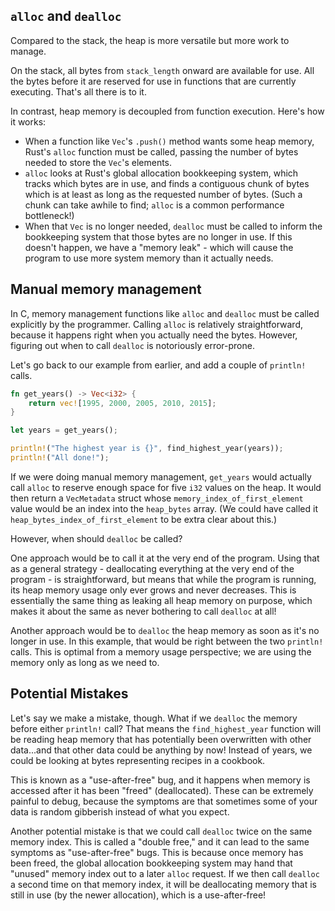 ## `alloc` and `dealloc`

Compared to the stack, the heap is more versatile but more work to manage.

On the stack, all bytes from `stack_length` onward are available for use. All
the bytes before it are reserved for use in functions that are currently
executing. That's all there is to it.

In contrast, heap memory is decoupled from function execution. Here's how it
works:

* When a function like `Vec`'s `.push()` method wants some heap memory, Rust's `alloc` function must be called, passing the number of bytes needed to store the `Vec`'s elements.
* `alloc` looks at Rust's global allocation bookkeeping system, which tracks which bytes are in use, and finds a contiguous chunk of bytes which is at least as long as the requested number of bytes. (Such a chunk can take awhile to find; `alloc` is a common performance bottleneck!)
* When that `Vec` is no longer needed, `dealloc` must be called to inform the bookkeeping system that those bytes are no longer in use. If this doesn't happen, we have a "memory leak" - which will cause the program to use more system memory than it actually needs.

## Manual memory management

In C, memory management functions like `alloc` and `dealloc` must be called 
explicitly by the programmer. Calling `alloc` is relatively straightforward, 
because it happens right when you actually need the bytes. However, figuring 
out when to call `dealloc` is notoriously error-prone.

Let's go back to our example from earlier, and add a couple of `println!` calls.

```rust
fn get_years() -> Vec<i32> {
    return vec![1995, 2000, 2005, 2010, 2015];
}

let years = get_years();

println!("The highest year is {}", find_highest_year(years));
println!("All done!");
```

If we were doing manual memory management, `get_years` would actually call
`alloc` to reserve enough space for five `i32` values on the heap. It would
then return a `VecMetadata` struct whose `memory_index_of_first_element` value
would be an index into the `heap_bytes` array. (We could have called it
`heap_bytes_index_of_first_element` to be extra clear about this.)

However, when should `dealloc` be called?

One approach would be to call it at the very end of the program. Using that as a
general strategy - deallocating everything at the very end of the program - is
straightforward, but means that while the program is running, its heap memory 
usage only ever grows and never decreases. This is essentially the same thing
as leaking all heap memory on purpose, which makes it about the same as never
bothering to call `dealloc` at all!

Another approach would be to `dealloc` the heap memory as soon as it's no longer
in use. In this example, that would be right between the two `println!` calls.
This is optimal from a memory usage perspective; we are using the memory only
as long as we need to.

## Potential Mistakes

Let's say we make a mistake, though. What if we `dealloc` the memory before
either `println!` call? That means the `find_highest_year` function will be
reading heap memory that has potentially been overwritten with other data...and
that other data could be anything by now! Instead of years, we could be looking
at bytes representing recipes in a cookbook.

This is known as a "use-after-free" bug, and it happens when memory is accessed
after it has been "freed" (deallocated). These can be extremely painful to 
debug, because the symptoms are that sometimes some of your data is random
gibberish instead of what you expect.

Another potential mistake is that we could call `dealloc` twice on the same 
memory index. This is called a "double free," and it can lead to the same
symptoms as "use-after-free" bugs. This is because once memory has been freed, 
the global allocation bookkeeping system may hand that "unused" memory index 
out to a later `alloc` request. If we then call `dealloc` a second time on
that memory index, it will be deallocating memory that is still in use (by
the newer allocation), which is a use-after-free!
